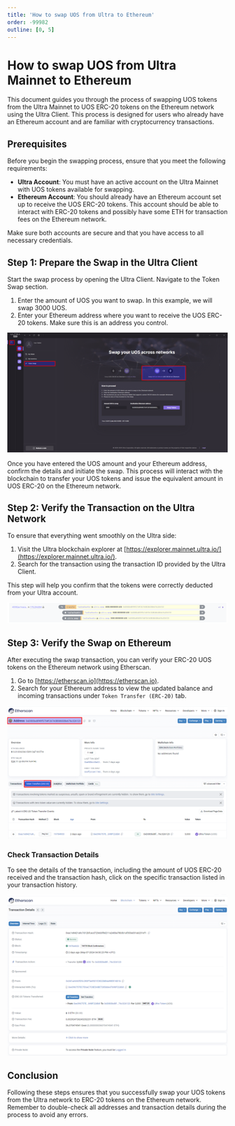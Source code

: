 ```yaml
---
title: 'How to swap UOS from Ultra to Ethereum'
order: -99982
outline: [0, 5]
---
```


# How to swap UOS from Ultra Mainnet to Ethereum

This document guides you through the process of swapping UOS tokens from the Ultra Mainnet to UOS ERC-20 tokens on the Ethereum network using the Ultra Client. This process is designed for users who already have an Ethereum account and are familiar with cryptocurrency transactions.

## Prerequisites

Before you begin the swapping process, ensure that you meet the following requirements:
- **Ultra Account**: You must have an active account on the Ultra Mainnet with UOS tokens available for swapping.
- **Ethereum Account**: You should already have an Ethereum account set up to receive the UOS ERC-20 tokens. This account should be able to interact with ERC-20 tokens and possibly have some ETH for transaction fees on the Ethereum network.

Make sure both accounts are secure and that you have access to all necessary credentials.

## Step 1: Prepare the Swap in the Ultra Client

Start the swap process by opening the Ultra Client. Navigate to the Token Swap section.

1. Enter the amount of UOS you want to swap. In this example, we will swap 3000 UOS.
2. Enter your Ethereum address where you want to receive the UOS ERC-20 tokens. Make sure this is an address you control.

![](./images/ultra-swap-ultra-client.png)

Once you have entered the UOS amount and your Ethereum address, confirm the details and initiate the swap. This process will interact with the blockchain to transfer your UOS tokens and issue the equivalent amount in UOS ERC-20 on the Ethereum network.

## Step 2: Verify the Transaction on the Ultra Network

To ensure that everything went smoothly on the Ultra side:
1. Visit the Ultra blockchain explorer at [https://explorer.mainnet.ultra.io/](https://explorer.mainnet.ultra.io/).
2. Search for the transaction using the transaction ID provided by the Ultra Client.

This step will help you confirm that the tokens were correctly deducted from your Ultra account.

![](./images/ultra-swap-ultra-explorer.png)

## Step 3: Verify the Swap on Ethereum

After executing the swap transaction, you can verify your ERC-20 UOS tokens on the Ethereum network using Etherscan.

1. Go to [https://etherscan.io](https://etherscan.io).
2. Search for your Ethereum address to view the updated balance and incoming transactions under `Token Transfer (ERC-20)` tab.

![](./images/ultra-swap-ether-scan.png)

### Check Transaction Details

To see the details of the transaction, including the amount of UOS ERC-20 received and the transaction hash, click on the specific transaction listed in your transaction history.

![](./images/ultra-swap-ether-scan-txn-details.png)

## Conclusion

Following these steps ensures that you successfully swap your UOS tokens from the Ultra network to ERC-20 tokens on the Ethereum network. Remember to double-check all addresses and transaction details during the process to avoid any errors.
